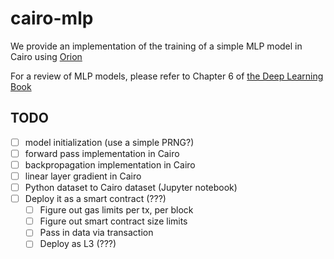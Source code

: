 # cairo-mlp

We provide an implementation of the training of a simple MLP model in Cairo using [Orion](https://github.com/gizatechxyz/orion)

For a review of MLP models, please refer to Chapter 6 of [the Deep Learning Book](https://www.deeplearningbook.org/)

## TODO

- [ ] model initialization (use a simple PRNG?)
- [ ] forward pass implementation in Cairo
- [ ] backpropagation implementation in Cairo
- [ ] linear layer gradient in Cairo
- [ ] Python dataset to Cairo dataset (Jupyter notebook)
- [ ] Deploy it as a smart contract (???)
    - [ ] Figure out gas limits per tx, per block
    - [ ] Figure out smart contract size limits
    - [ ] Pass in data via transaction
    - [ ] Deploy as L3 (???)
